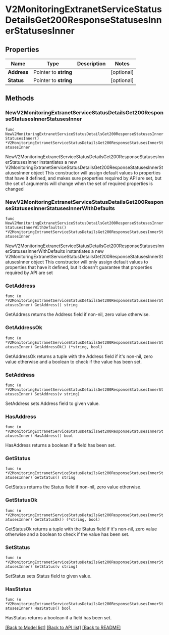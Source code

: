 # V2MonitoringExtranetServiceStatusDetailsGet200ResponseStatusesInnerStatusesInner

## Properties

Name | Type | Description | Notes
------------ | ------------- | ------------- | -------------
**Address** | Pointer to **string** |  | [optional] 
**Status** | Pointer to **string** |  | [optional] 

## Methods

### NewV2MonitoringExtranetServiceStatusDetailsGet200ResponseStatusesInnerStatusesInner

`func NewV2MonitoringExtranetServiceStatusDetailsGet200ResponseStatusesInnerStatusesInner() *V2MonitoringExtranetServiceStatusDetailsGet200ResponseStatusesInnerStatusesInner`

NewV2MonitoringExtranetServiceStatusDetailsGet200ResponseStatusesInnerStatusesInner instantiates a new V2MonitoringExtranetServiceStatusDetailsGet200ResponseStatusesInnerStatusesInner object
This constructor will assign default values to properties that have it defined,
and makes sure properties required by API are set, but the set of arguments
will change when the set of required properties is changed

### NewV2MonitoringExtranetServiceStatusDetailsGet200ResponseStatusesInnerStatusesInnerWithDefaults

`func NewV2MonitoringExtranetServiceStatusDetailsGet200ResponseStatusesInnerStatusesInnerWithDefaults() *V2MonitoringExtranetServiceStatusDetailsGet200ResponseStatusesInnerStatusesInner`

NewV2MonitoringExtranetServiceStatusDetailsGet200ResponseStatusesInnerStatusesInnerWithDefaults instantiates a new V2MonitoringExtranetServiceStatusDetailsGet200ResponseStatusesInnerStatusesInner object
This constructor will only assign default values to properties that have it defined,
but it doesn't guarantee that properties required by API are set

### GetAddress

`func (o *V2MonitoringExtranetServiceStatusDetailsGet200ResponseStatusesInnerStatusesInner) GetAddress() string`

GetAddress returns the Address field if non-nil, zero value otherwise.

### GetAddressOk

`func (o *V2MonitoringExtranetServiceStatusDetailsGet200ResponseStatusesInnerStatusesInner) GetAddressOk() (*string, bool)`

GetAddressOk returns a tuple with the Address field if it's non-nil, zero value otherwise
and a boolean to check if the value has been set.

### SetAddress

`func (o *V2MonitoringExtranetServiceStatusDetailsGet200ResponseStatusesInnerStatusesInner) SetAddress(v string)`

SetAddress sets Address field to given value.

### HasAddress

`func (o *V2MonitoringExtranetServiceStatusDetailsGet200ResponseStatusesInnerStatusesInner) HasAddress() bool`

HasAddress returns a boolean if a field has been set.

### GetStatus

`func (o *V2MonitoringExtranetServiceStatusDetailsGet200ResponseStatusesInnerStatusesInner) GetStatus() string`

GetStatus returns the Status field if non-nil, zero value otherwise.

### GetStatusOk

`func (o *V2MonitoringExtranetServiceStatusDetailsGet200ResponseStatusesInnerStatusesInner) GetStatusOk() (*string, bool)`

GetStatusOk returns a tuple with the Status field if it's non-nil, zero value otherwise
and a boolean to check if the value has been set.

### SetStatus

`func (o *V2MonitoringExtranetServiceStatusDetailsGet200ResponseStatusesInnerStatusesInner) SetStatus(v string)`

SetStatus sets Status field to given value.

### HasStatus

`func (o *V2MonitoringExtranetServiceStatusDetailsGet200ResponseStatusesInnerStatusesInner) HasStatus() bool`

HasStatus returns a boolean if a field has been set.


[[Back to Model list]](../README.md#documentation-for-models) [[Back to API list]](../README.md#documentation-for-api-endpoints) [[Back to README]](../README.md)


